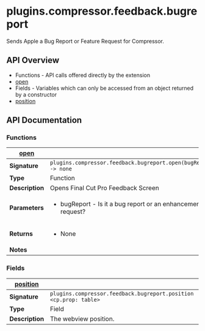 # plugins.compressor.feedback.bugreport

Sends Apple a Bug Report or Feature Request for Compressor.

## API Overview
* Functions - API calls offered directly by the extension
 * [open](#open)
* Fields - Variables which can only be accessed from an object returned by a constructor
 * [position](#position)

## API Documentation

### Functions

| [open](#open)         |                                                                                     |
| --------------------------------------------|-------------------------------------------------------------------------------------|
| **Signature**                               | `plugins.compressor.feedback.bugreport.open(bugReport) -> none`                                                                    |
| **Type**                                    | Function                                                                     |
| **Description**                             | Opens Final Cut Pro Feedback Screen                                                                     |
| **Parameters**                              | <ul><li>bugReport - Is it a bug report or an enhancement request?</li></ul> |
| **Returns**                                 | <ul><li>None</li></ul>          |
| **Notes**                                   | <ul></ul>                |

### Fields

| [position](#position)         |                                                                                     |
| --------------------------------------------|-------------------------------------------------------------------------------------|
| **Signature**                               | `plugins.compressor.feedback.bugreport.position <cp.prop: table>`                                                                    |
| **Type**                                    | Field                                                                     |
| **Description**                             | The webview position.                                                                     |

